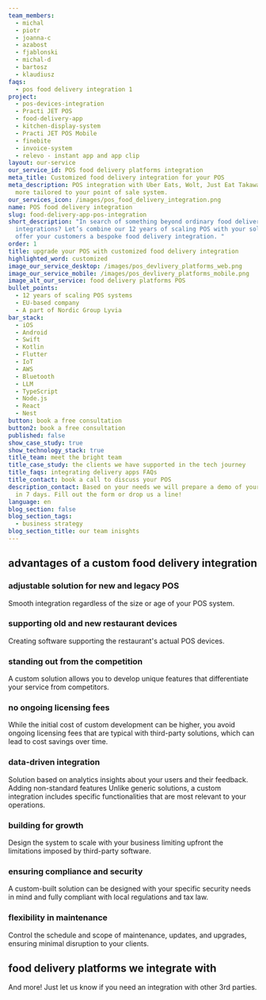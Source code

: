 ```yaml
---
team_members:
  - michal
  - piotr
  - joanna-c
  - azabost
  - fjablonski
  - michal-d
  - bartosz
  - klaudiusz
faqs:
  - pos food delivery integration 1
project:
  - pos-devices-integration
  - Practi JET POS
  - food-delivery-app
  - kitchen-display-system
  - Practi JET POS Mobile
  - finebite
  - invoice-system
  - relevo - instant app and app clip
layout: our-service
our_service_id: POS food delivery platforms integration
meta_title: Customized food delivery integration for your POS
meta_description: POS integration with Uber Eats, Wolt, Just Eat Takaway and
  more tailored to your point of sale system.
our_services_icon: /images/pos_food_delivery_integration.png
name: POS food delivery integration
slug: food-delivery-app-pos-integration
short_description: "In search of something beyond ordinary food delivery
  integrations? Let’s combine our 12 years of scaling POS with your solution to
  offer your customers a bespoke food delivery integration. "
order: 1
title: upgrade your POS with customized food delivery integration
highlighted_word: customized
image_our_service_desktop: /images/pos_devlivery_platforms_web.png
image_our_service_mobile: /images/pos_devlivery_platforms_mobile.png
image_alt_our_service: food delivery platforms POS
bullet_points:
  - 12 years of scaling POS systems
  - EU-based company
  - A part of Nordic Group Lyvia
bar_stack:
  - iOS
  - Android
  - Swift
  - Kotlin
  - Flutter
  - IoT
  - AWS
  - Bluetooth
  - LLM
  - TypeScript
  - Node.js
  - React
  - Nest
button: book a free consultation
button2: book a free consultation
published: false
show_case_study: true
show_technology_stack: true
title_team: meet the bright team
title_case_study: the clients we have supported in the tech journey
title_faqs: integrating delivery apps FAQs
title_contact: book a call to discuss your POS
description_contact: Based on your needs we will prepare a demo of your solution
  in 7 days. Fill out the form or drop us a line!
language: en
blog_section: false
blog_section_tags:
  - business strategy
blog_section_title: our team inisghts
---
```

## advantages of a custom food delivery integration

### adjustable solution for new and legacy POS

Smooth integration regardless of the size or age of your POS system.

### supporting old and new restaurant devices

Creating software supporting the restaurant's actual POS devices.

### standing out from the competition

A custom solution allows you to develop unique features that differentiate your service from competitors.

### no ongoing licensing fees

While the initial cost of custom development can be higher, you avoid ongoing licensing fees that are typical with third-party solutions, which can lead to cost savings over time.

### data-driven integration

Solution based on analytics insights about your users and their feedback.
Adding non-standard features
Unlike generic solutions, a custom integration includes specific functionalities that are most relevant to your operations.

### building for growth

Design the system to scale with your business limiting upfront the limitations imposed by third-party software.

### ensuring compliance and security

A custom-built solution can be designed with your specific security needs in mind and fully compliant with local regulations and tax law.

### flexibility in maintenance

Control the schedule and scope of maintenance, updates, and upgrades, ensuring minimal disruption to your clients.

## food delivery platforms we integrate with

<Gallery images='[]' />

And more! Just let us know if you need an integration with other 3rd parties.